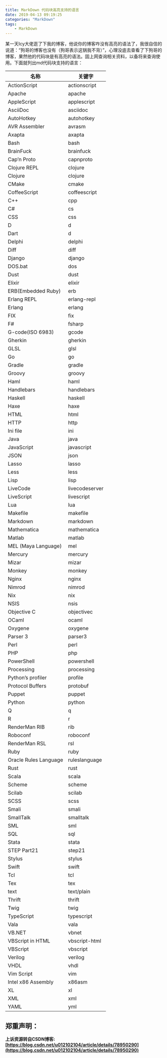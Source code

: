 ```yaml
---
title: MarkDown 代码块高亮支持的语言
date: 2019-04-13 09:19:25
categories: "MarkDown"
tags:
    - MarkDown
---
```

某一天Icy大佬逛了下我的博客，他说你的博客咋没有高亮的语法了，我很自信的说道：“狗哥的博客也没有（狗哥表示这锅我不背）”，心理没底去查看了下狗哥的博客，果然他的代码块是有高亮的语法。固上网查询相关资料，以备将来查询使用。下面就列出md代码块支持的语言：
<!--more--> 

| 名称                   | 关键字                  |              
| ----------------------| ------------------------|
| ActionScript     		| actionscript			  | 
| Apache				| apache				  | 
| AppleScript			| applescript	   		  | 
| AsciiDoc				| asciidoc	              | 
| AutoHotkey   			| autohotkey			  | 
| AVR Assembler		    | avrasm				  | 
| Axapta				| axapta				  | 
| Bash	    			| bash				   	  | 
| BrainFuck				| brainfuck				  | 
| Cap’n Proto			| capnproto			   	  | 
| Clojure REPL	    	| clojure				  | 
| Clojure				| clojure				  | 
| CMake					| cmake					  | 
| CoffeeScript			| coffeescript			  | 
| C++					| cpp					  | 
| C#					| cs				      | 
| CSS					| css					  | 
| D						| d					  	  | 
| Dart					| d						  | 
| Delphi				| delphi			      | 
| Diff					| diff					  | 
| Django				| django			 	  | 
| DOS.bat				| dos					  |   
| Dust					| dust				      | 
| Elixir				| elixir	              | 
| ERB(Embedded Ruby)	| erb					  | 
| Erlang REPL			| erlang-repl			  | 
| Erlang				| erlang			      | 
| FIX					| fix				      | 
| F#					| fsharp				  | 
| G-code(ISO 6983)		| gcode					  | 
| Gherkin				| gherkin			 	  | 
| GLSL	     			| glsl					  | 
| Go					| go					  | 
| Gradle				| gradle				  | 
| Groovy				| groovy			 	  | 
| Haml					| haml					  | 
| Handlebars			| handlebars			  | 
| Haskell				| haskell				  | 
| Haxe					| haxe					  | 
| HTML					| html					  | 
| HTTP					| http					  | 
| Ini file				| ini					  | 
| Java					| java					  | 
| JavaScript			| javascript			  | 
| JSON					| json					  | 
| Lasso					| lasso					  | 
| Less					| less					  | 
| Lisp					| lisp					  | 
| LiveCode				| livecodeserver		  | 
| LiveScript			| livescript			  | 
| Lua					| lua					  |   
| Makefile				| makefile				  | 
| Markdown				| markdown				  | 
| Mathematica			| mathematica			  | 
| Matlab				| matlab				  |   
| MEL (Maya Language)	| mel					  | 
| Mercury				| mercury				  | 
| Mizar					| mizar					  | 
| Monkey				| monkey				  | 
| Nginx					| nginx					  | 
| Nimrod				| nimrod				  | 
| Nix					| nix					  | 
| NSIS					| nsis					  | 
| Objective C			| objectivec			  | 
| OCaml					| ocaml					  | 
| Oxygene				| oxygene				  | 
| Parser 3				| parser3				  | 
| Perl					| perl					  | 
| PHP					| php					  | 
| PowerShell			| powershell			  | 
| Processing			| processing			  | 
| Python’s profiler 	| profile				  | 
| Protocol Buffers		| protobuf				  | 
| Puppet				| puppet				  | 
| Python				| python				  | 
| Q						| q						  | 
| R						| r						  | 
| RenderMan RIB			| rib					  | 
| Roboconf				| roboconf				  | 
| RenderMan RSL			| rsl					  | 
| Ruby					| ruby					  | 
| Oracle Rules Language	| ruleslanguage			  | 
| Rust					| rust					  | 
| Scala					| scala					  | 
| Scheme				| scheme				  | 
| Scilab				| scilab				  | 
| SCSS					| scss					  | 
| Smali					| smali					  | 
| SmallTalk				| smalltalk				  | 
| SML					| sml					  | 
| SQL					| sql					  | 
| Stata					| stata					  | 
| STEP Part21			| step21				  | 
| Stylus				| stylus				  | 
| Swift					| swift					  | 
| Tcl					| tcl					  | 
| Tex					| tex					  | 
| text					| text/plain			  | 
| Thrift				| thrift				  | 
| Twig					| twig					  | 
| TypeScript			| typescript			  | 
| Vala					| vala					  | 
| VB.NET				| vbnet					  | 
| VBScript in HTML		| vbscript-html			  | 
| VBScript				| vbscript				  | 
| Verilog				| verilog				  | 
| VHDL					| vhdl					  | 
| Vim Script			| vim					  | 
| Intel x86 Assembly	| x86asm				  | 
| XL					| xl					  | 
| XML					| xml					  | 
| YAML					| yml					  | 

## 郑重声明：
**上诉资源转自CSDN博客:[https://blog.csdn.net/u012102104/article/details/78950290](https://blog.csdn.net/u012102104/article/details/78950290)**